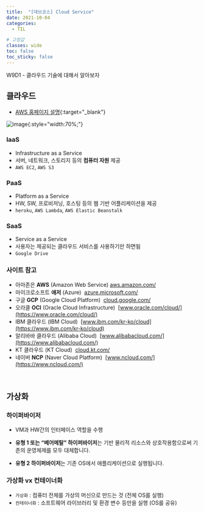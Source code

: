 ```yaml
---
title:  "[데브코스] Cloud Service"
date: 2021-10-04
categories: 
  - TIL

# 고정값
classes: wide
toc: false
toc_sticky: false
---
```


W9D1 - 클라우드 기술에 대해서 알아보자


## 클라우드

- [AWS 홈페이지 설명](https://aws.amazon.com/ko/types-of-cloud-computing/){:target="_blank"}

![image](https://user-images.githubusercontent.com/71180414/135889688-9f33b095-89f2-4630-a86c-4bab6aabf65c.png){:style="width:70%;"}


### IaaS

- Infrastructure as a Service
- 서버, 네트워크, 스토리지 등의 **컴퓨터 자원** 제공
- `AWS EC2`, `AWS S3`

### PaaS

- Platform as a Service
- HW, SW, 프로비저닝, 호스팅 등의 웹 기반 어플리케이션을 제공
- `heroku`, `AWS Lambda`, `AWS Elastic Beanstalk`

### SaaS

- Service as a Service
- 사용자는 제공되는 클라우드 서비스를 사용하기만 하면됨
- `Google Drive`

### 사이트 참고

- 아마존은 **AWS** (Amazon Web Service) [aws.amazon.com/](https://aws.amazon.com/)
- 마이크로소프트 **애저** (Azure)  [azure.microsoft.com/](https://azure.microsoft.com/)
- 구글 **GCP** (Google Cloud Platform)  [cloud.google.com/](https://cloud.google.com/)
- 오라클 **OCI** (Oracle Cloud Infrastructure)  [www.oracle.com/cloud/](https://www.oracle.com/cloud/)
- IBM 클라우드 (IBM Cloud)  [www.ibm.com/kr-ko/cloud](https://www.ibm.com/kr-ko/cloud)
- 알리바바 클라우드 (Alibaba Cloud)  [www.alibabacloud.com/](https://www.alibabacloud.com/)
- KT 클라우드 (KT Cloud)  [cloud.kt.com/](https://cloud.kt.com/)
- 네이버 **NCP** (Naver Cloud Platform)  [www.ncloud.com/](https://www.ncloud.com/)

<br>

## 가상화

### 하이퍼바이저

- VM과 HW간의 인터페이스 역할을 수행

- **유형 1 또는 “베어메탈" 하이퍼바이저**는 기반 물리적 리소스와 상호작용함으로써 기존의 운영체제를 모두 대체합니다.
- **유형 2 하이퍼바이저**는 기존 OS에서 애플리케이션으로 실행됩니다.

### 가상화 vx 컨테이너화

- `가상화` : 컴퓨터 전체를 가상의 머신으로 만드는 것 (전체 OS를 실행)
- `컨테이너화` : 소프트웨어 라이브러리 및 환경 변수 등만을 실행 (OS를 공유)

<br>
